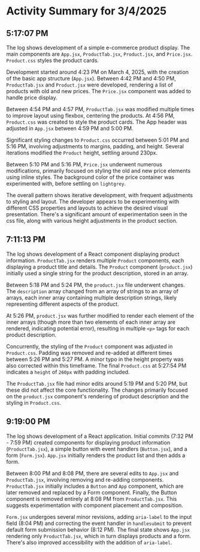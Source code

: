 # Activity Summary for 3/4/2025

## 5:17:07 PM
The log shows development of a simple e-commerce product display.  The main components are `App.jsx`, `ProductTab.jsx`, `Product.jsx`, and `Price.jsx`.  `Product.css` styles the product cards.

Development started around 4:23 PM on March 4, 2025, with the creation of the basic app structure (`App.jsx`). Between 4:42 PM and 4:50 PM,  `ProductTab.jsx` and `Product.jsx` were developed, rendering a list of products with old and new prices.  The `Price.jsx` component was added to handle price display.

Between 4:54 PM and 4:57 PM, `ProductTab.jsx` was modified multiple times to improve layout using flexbox, centering the products.  At 4:56 PM,  `Product.css` was created to style the product cards.  The App header was adjusted in `App.jsx` between 4:59 PM and 5:00 PM.

Significant styling changes to `Product.css` occurred between 5:01 PM and 5:16 PM, involving adjustments to margins, padding, and height. Several iterations modified the `Product` height, settling around 230px.

Between 5:10 PM and 5:16 PM, `Price.jsx` underwent numerous modifications, primarily focused on styling the old and new price elements using inline styles. The background color of the price container was experimented with, before settling on `lightgrey`.

The overall pattern shows iterative development, with frequent adjustments to styling and layout. The developer appears to be experimenting with different CSS properties and layouts to achieve the desired visual presentation. There's a significant amount of experimentation seen in the css file, along with various height adjustments in the product section.


## 7:11:13 PM
The log shows development of a React component displaying product information.  `ProductTab.jsx` renders multiple `Product` components, each displaying a product title and details.  The `Product` component (`product.jsx`) initially used a single string for the product description, stored in an array.

Between 5:18 PM and 5:24 PM, the `product.jsx` file underwent changes. The `description` array changed from an array of strings to an array of arrays, each inner array containing multiple description strings, likely representing different aspects of the product.


At 5:26 PM, `product.jsx` was further modified to render each element of the inner arrays (though more than two elements of each inner array are rendered, indicating potential error), resulting in multiple `<p>` tags for each product description.

Concurrently, the styling of the `Product` component was adjusted in `Product.css`.  Padding was removed and re-added at different times between 5:26 PM and 5:27 PM. A minor typo in the height property was also corrected within this timeframe.  The final `Product.css` at 5:27:54 PM indicates a `height` of `260px` with padding included.

The `ProductTab.jsx` file had minor edits around 5:19 PM and 5:20 PM, but these did not affect the core functionality.  The changes primarily focused on the `product.jsx` component's rendering of product description and the styling in `Product.css`.


## 9:19:00 PM
The log shows development of a React application.  Initial commits (7:32 PM - 7:59 PM) created components for displaying product information (`ProductTab.jsx`), a simple button with event handlers (`Button.jsx`), and a form (`Form.jsx`).  `App.jsx` initially renders the product list and then adds a form.

Between 8:00 PM and 8:08 PM, there are several edits to `App.jsx` and `ProductTab.jsx`, involving removing and re-adding components. `ProductTab.jsx` initially includes a `Button` and `App` component, which are later removed and replaced by a Form component. Finally, the Button component is removed entirely at 8:08 PM from `ProductTab.jsx`.  This suggests experimentation with component placement and composition.

`Form.jsx` undergoes several minor revisions, adding `aria-label` to the input field (8:04 PM) and correcting the event handler in `handlesubmit` to prevent default form submission behavior (8:12 PM).  The final state shows `App.jsx` rendering only `ProductTab.jsx`, which in turn displays products and a form.  There's also improved accessibility with the addition of `aria-label`.

